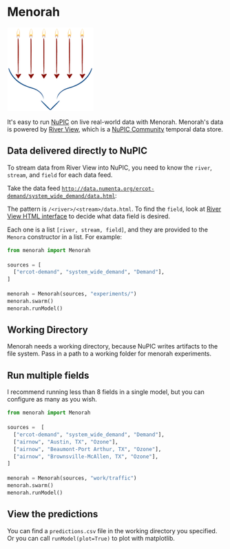 # Menorah

![Menorah logo](menorah.png)

It's easy to run [NuPIC](http://github.com/numenta/nupic) on live real-world data with Menorah. Menorah's data is powered by [River View](http://data.numenta.org), which is a [NuPIC Community](http://github.com/nupic-community/river-view) temporal data store.
 
## Data delivered directly to NuPIC

To stream data from River View into NuPIC, you need to know the `river`, `stream`, and `field` for each data feed. 

Take the data feed [`http://data.numenta.org/ercot-demand/system_wide_demand/data.html`](http://data.numenta.org/ercot-demand/system_wide_demand/data.html):

The pattern is `/<river>/<stream>/data.html`. To find the `field`, look at [River View HTML interface](http://data.numenta.org/ercot-demand/system_wide_demand/data.html) to decide what data field is desired. 

Each one is a list `[river, stream, field]`, and they are provided to the `Menora` constructor in a list. For example:

```python
from menorah import Menorah

sources = [
  ["ercot-demand", "system_wide_demand", "Demand"],
]

menorah = Menorah(sources, "experiments/")
menorah.swarm()
menorah.runModel()
```

## Working Directory

Menorah needs a working directory, because NuPIC writes artifacts to the file system. Pass in a path to a working folder for menorah experiments.

## Run multiple fields

I recommend running less than 8 fields in a single model, but you can configure as many as you wish. 

```python
from menorah import Menorah

sources =  [
  ["ercot-demand", "system_wide_demand", "Demand"],
  ["airnow", "Austin, TX", "Ozone"],
  ["airnow", "Beaumont-Port Arthur, TX", "Ozone"],
  ["airnow", "Brownsville-McAllen, TX", "Ozone"],
]

menorah = Menorah(sources, "work/traffic")
menorah.swarm()
menorah.runModel()
```

## View the predictions

You can find a `predictions.csv` file in the working directory you specified. Or you can call `runModel(plot=True)` to plot with matplotlib.
